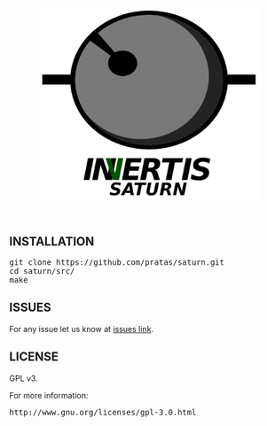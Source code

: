 <p align="center"><img src="imgs/logo.png" 
alt="SATURN" width="400" border="0" /></p>
<p>&nbsp;</p>
<p align="justify">

## INSTALLATION ##

<pre>
git clone https://github.com/pratas/saturn.git
cd saturn/src/
make
</pre>

## ISSUES ##

For any issue let us know at [issues link](https://github.com/pratas/saturn/issues).

## LICENSE ##

GPL v3.

For more information:
<pre>http://www.gnu.org/licenses/gpl-3.0.html</pre>


